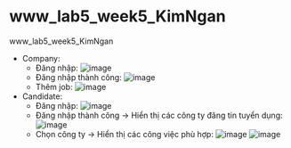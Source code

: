 # www_lab5_week5_KimNgan
www_lab5_week5_KimNgan
- Company:
  + Đăng nhập: ![image](https://github.com/iamngo/www_lab5_week5_KimNgan/assets/88821216/96ef4eb9-d144-43e5-9d27-90f2ebabd6fc)
  + Đăng nhập thành công: ![image](https://github.com/iamngo/www_lab5_week5_KimNgan/assets/88821216/369ab5d6-87fd-4e07-9320-1e3b79792269)
  + Thêm job: ![image](https://github.com/iamngo/www_lab5_week5_KimNgan/assets/88821216/c0ef2264-2aa9-4de7-9028-bafbea6bb31a)
- Candidate:
  + Đăng nhập: ![image](https://github.com/iamngo/www_lab5_week5_KimNgan/assets/88821216/40ded2d0-0982-4f36-a4a1-3cf6b452718a)
  + Đăng nhập thành công -> Hiển thị các công ty đăng tin tuyển dụng: ![image](https://github.com/iamngo/www_lab5_week5_KimNgan/assets/88821216/617179fa-4f2c-4841-9d51-dcfd00985bbe)
  + Chọn công ty -> Hiển thị các công việc phù hợp: ![image](https://github.com/iamngo/www_lab5_week5_KimNgan/assets/88821216/a1993732-53b5-412a-973a-9b7e805a495b) ![image](https://github.com/iamngo/www_lab5_week5_KimNgan/assets/88821216/cc9f9a63-33d3-4a65-95e2-36ecf956a7e2)





